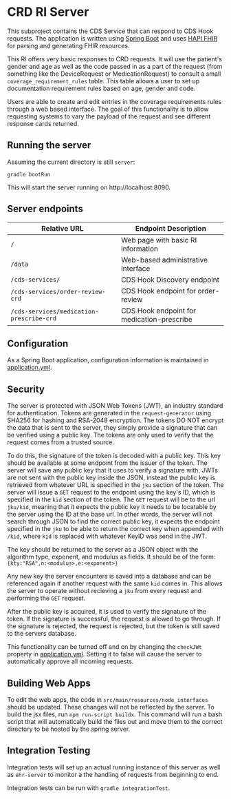 # CRD RI Server
This subproject contains the CDS Service that can respond to CDS Hook requests. The application is written using [Spring Boot](https://spring.io/projects/spring-boot) and uses [HAPI FHIR](http://hapifhir.io/) for parsing and generating FHIR resources.

This RI offers very basic responses to CRD requests. It will use the patient's gender and age as well as the code passed in as a part of the request (from something like the DeviceRequest or MedicationRequest) to consult a small `coverage_requirement_rules` table. This table allows a user to set up documentation requirement rules based on age, gender and code.

Users are able to create and edit entries in the coverage requirements rules through a web based interface. The goal of this functionality is to allow requesting systems to vary the payload of the request and see different response cards returned.

## Running the server
Assuming the current directory is still `server`:

`gradle bootRun`

This will start the server running on http://localhost:8090.

## Server endpoints
|Relative URL|Endpoint Description|
|----|----|
|`/`|Web page with basic RI information|
|`/data`|Web-based administrative interface|
|`/cds-services/`|CDS Hook Discovery endpoint|
|`/cds-services/order-review-crd`|CDS Hook endpoint for order-review|
|`/cds-services/medication-prescribe-crd`|CDS Hook endpoint for medication-prescribe|

## Configuration
As a Spring Boot application, configuration information is maintained in [application.yml](src/main/resources/application.yml).

## Security
The server is protected with JSON Web Tokens (JWT), an industry standard for authentication.  Tokens are generated in the `request-generator` using SHA256 for hashing and RSA-2048 encryption.  The tokens DO NOT encrypt the data that is sent to the server, they simply provide a signature that can be verified using a public key.  The tokens are only used to verify that the request comes from a trusted source. 

To do this, the signature of the token is decoded with a public key.  This key should be available at some endpoint from the issuer of the token.  The server will save any public key that it uses to verify a signature with.  JWTs are not sent with the public key inside the JSON, instead the public key is retrieved from whatever URL is specified in the `jku` section of the token.  The server will issue a `GET` request to the endpoint using the key's ID, which is specified in the `kid` section of the token.  The `GET` request will be to the url `jku/kid`, meaning that it expects the public key it needs to be locatable by the server using the ID at the base url.  In other words, the server will not search through JSON to find the correct public key, it expects the endpoint specified in the `jku` to be able to return the correct key when appended with `/kid`, where `kid` is replaced with whatever KeyID was send in the JWT.  

The key should be returned to the server as a JSON object with the algorithm type, exponent, and modulus as fields.  It should be of the form:
`{kty:"RSA",n:<modulus>,e:<exponent>}`

Any new key the server encounters is saved into a database and can be referenced again if another request with the same `kid` comes in.  This allows the server to operate without recieving a `jku` from every request and performing the `GET` request.  

After the public key is acquired, it is used to verify the signature of the token.  If the signature is successful, the request is allowed to go through.  If the signature is rejected, the request is rejected, but the token is still saved to the servers database.  

This functionality can be turned off and on by changing the `checkJWt` property in [application.yml](src/main/resources/application.yml).  Setting it to false will cause the server to automatically approve all incoming requests.  

## Building Web Apps

To edit the web apps, the code in `src/main/resources/node_interfaces` should be updated.  These changes will not be reflected by the server.  To build the jsx files, run `npm run-script buildx`.  This command will run a bash script that will automatically build the files out and move them to the correct directory to be hosted by the spring server.

## Integration Testing

Integration tests will set up an actual running instance of this server as well as `ehr-server` to monitor a the handling of requests from beginning to end.

Integration tests can be run with `gradle integrationTest`.

